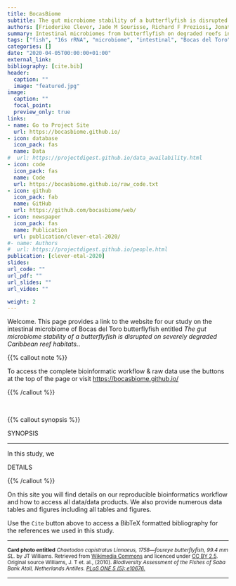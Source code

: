 ```yaml
---
title: BocasBiome
subtitle: The gut microbiome stability of a butterflyfish is disrupted on severely degraded Caribbean reef habitats.
authors: [Friederike Clever, Jade M Sourisse, Richard F Preziosi, Jonathan A Eisen, E Catalina Rodriguez Guerra, Jarrod J Scott, Laetitia GE Wilkins, Andrew H Altieri, W Owen McMillan, Matthieu Leray]
summary: Intestinal microbiomes from butterflyfish on degraded reefs in Bocas del Toro.
tags: ["fish", "16s rRNA", "microbiome", "intestinal", "Bocas del Toro", "coral reefs"]
categories: []
date: "2020-04-05T00:00:00+01:00"
external_link:
bibliography: [cite.bib]
header:
  caption: ""
  image: "featured.jpg"
image:
  caption: ""
  focal_point:
  preview_only: true
links:
- name: Go to Project Site
  url: https://bocasbiome.github.io/
- icon: database
  icon_pack: fas
  name: Data
#  url: https://projectdigest.github.io/data_availability.html
- icon: code
  icon_pack: fas
  name: Code
  url: https://bocasbiome.github.io/raw_code.txt
- icon: github
  icon_pack: fab
  name: GitHub
  url: https://github.com/bocasbiome/web/
- icon: newspaper
  icon_pack: fas
  name: Publication
  url: publication/clever-etal-2020/
#- name: Authors
#  url: https://projectdigest.github.io/people.html
publication: [clever-etal-2020]
slides:
url_code: ""
url_pdf: ""
url_slides: ""
url_video: ""

weight: 2
---
```


Welcome. This page provides a link to the website for our study on the intestinal microbiome of Bocas del Toro butterflyfish entitled <em>The gut microbiome stability of a butterflyfish is disrupted on severely degraded Caribbean reef habitats.</em>. 


{{% callout note %}}

To access the complete bioinformatic workflow & raw data use the buttons at the top of the page or visit
https://bocasbiome.github.io/

{{% /callout %}}

<br/>

{{% callout synopsis %}}

SYNOPSIS
<hr>
In this study, we

DETAILS

{{% /callout %}}

On this site you will find details on our reproducible bioinformatics workflow and how to access all data/data products. We also provide numerous data tables and figures including all tables and figures.

Use the `Cite` button above to access a BibTeX formatted bibliography for the references we used in this study.

<hr>

<p><small>

**Card photo entitled** <em>Chaetodon capistratus Linnaeus, 1758—foureye butterflyfish, 99.4 mm SL.</em> by JT Williams. Retrieved from <a href="https://commons.wikimedia.org/wiki/File:Chaetodon_capistratus_-_pone.0010676.g099.png">Wikimedia Commons</a> and licenced under <a href="https://creativecommons.org/licenses/by/2.5/deed.en">CC BY 2.5</a>. Original source Williams, J. T et. al., (2010). <em>Biodiversity Assessment of the Fishes of Saba Bank Atoll, Netherlands Antilles<em>. <a href="https://doi.org/10.1371/journal.pone.0010676"> PLoS ONE 5 (5): e10676.</a>
</small></p>

<hr>